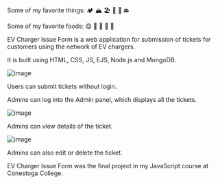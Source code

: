 Some of my favorite things: :camping: :mountain_snow: :beach_umbrella: :canoe: :bullettrain_front: :oncoming_automobile:

Some of my favorite foods: :yum: :tomato: :baguette_bread: :ramen: :wine_glass:

EV Charger Issue Form is a web application for submission of tickets for customers using the network of EV chargers.

It is built using HTML, CSS, JS, EJS, Node.js and MongoDB.

![image](https://user-images.githubusercontent.com/46302098/194727028-d14bec3e-9fc9-4727-b265-ce7d3e5f4ec3.png)

Users can submit tickets without login. 

Admins can log into the Admin panel, which displays all the tickets.

![image](https://user-images.githubusercontent.com/46302098/194727053-5c0453a1-4b6d-4434-a707-b550e79585f0.png)

Admins can view details of the ticket.

![image](https://user-images.githubusercontent.com/46302098/194727070-bdb6977b-eddb-40dc-bb62-af2a7ce7a88b.png)

Admins can also edit or delete the ticket.

EV Charger Issue Form was the final project in my JavaScript course at Conestoga College.
